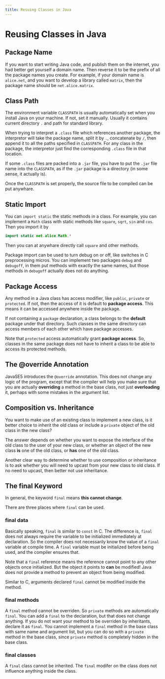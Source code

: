 ```yaml
---
title: Resuing Classes in Java
---
```


# Reusing Classes in Java

## Package Name

If you want to start writing Java code, and publish them on the internet, you had better get yourself a domain name.
Then reverse it to be the prefix of all the package names you create.
For example, if your domain name is `alice.net`, and you want to develop a library called `matrix`, then the package name should be `net.alice.matrix`.

## Class Path

The environment variable `CLASSPATH` is usually automatically set when you install Java on your machine.
If not, set it manually. Usually it contains current directory `.` and path for standard library.

When trying to interpret a `.class` file which references another package, the interpretor will take the package name, split it by `.`, concatenate by `/`, then append it to all the paths specified in `CLASSPATH`. For any class in the package, the interpretor just find the corresponding `.class` file in that location.

If some `.class` files are packed into a `.jar` file, you have to put the `.jar` file name into the `CLASSPATH`, as if the `.jar` package is a directory (in some sense, it actually is).

Once the `CLASSPATH` is set properly, the source file to be compiled can be put anywhare.

## Static Import

You can `import static` the static methods in a class.
For example, you can implement a `Math` class with static methods like `square`, `sqrt`, `sin` and `cos`.
Then you import it by
```java
import static net.alice.Math.*
```
Then you can at anywhare directly call `square` and other methods.

Package import can be used to turn debug on or off, like switches in C preprocessing micros.
You can implement two packages `debug` and `debugoff`, in them put methods with exactly the same names, but those methods in `debugoff` actually does not do anything.

## Package Access

Any method in a Java class has access modifier, like `public`, `private` or `protected`.
If not, then the access of it is default to **package access**. This means it can be accessed anywhere inside the package.

If not containing a `package` declaration, a class belongs to the **default** package under that directory. Such classes in the same directory can access members of each other which have package accesses.

Note that `protected` access automatically grant **package access**. So, classes in the same package does not have to inherit a class to be able to access its protected methods.

## The **@override** Annotation

JavaSE5 introduces the `@override` annotation. This does not change any logic of the program, except that the compiler will help you make sure that you are actually **overriding** a method in the base class, not just **overloading** it, perhaps with some mistakes in the argument list.

## Composition vs. Inheritance

You want to make use of an existing class to implement a new class, is it better choice to inherit the old class or include a `private` object of the old class in the new class?

The answer depends on whether you want to expose the interface of the old class to the user of your new class, or whether an object of the new class **is** one of the old class, or **has** one of the old class.

Another clear way to determine whether to use composition or inheritance is to ask whether you will need to upcast from your new class to old class. If no need to upcast, then better not use inheritance.

## The **final** Keyword

In general, the keyword `final` means **this cannot change**.

There are three places where `final` can be used.

### **final** data

Basically speaking, `final` is similar to `const` in C. The difference is, `final` does not always require the variable to be initialized immediately at declaration. So the compiler does not necessarily know the value of a `final` variable at compile time. A `final` variable must be initialized before being used, and the compiler ensures that.

Note that a `final` reference means the reference cannot point to any other objects once initialized. But the object it points to **can** be modified! Java does not provide a method to prevent an object from being modified.

Similar to C, arguments declared `final` cannot be modified inside the method.

### **final** methods

A `final` method cannot be overriden. So `private` methods are automatically `final`. You can add a `final` to the declaration, but that does not change anything. If you do not want your method to be overriden by inheritants, declare it as `final`. You cannot implement a `final` method in the base class with same name and argument list, but you can do so with a `private` method in the base class, since `private` method is completely hidden in the base class.

### **final** classes

A `final` class cannot be inherited. The `final` modifer on the class does not influence anything inside the class.


